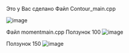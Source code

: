 Это у Вас сделано Файл Contour_main.cpp

![image](https://user-images.githubusercontent.com/52165649/141413724-0ca14015-ae86-4577-82bb-f6127037629a.png)

Файл momentmain.cpp
Ползунок 100
![image](https://user-images.githubusercontent.com/52165649/141414493-e76466d8-dbd4-4c0a-a618-8eab23bc11db.png)

Ползунок 150
![image](https://user-images.githubusercontent.com/52165649/141414553-66f14c84-314f-4cef-ab7e-1da30ef96849.png)
